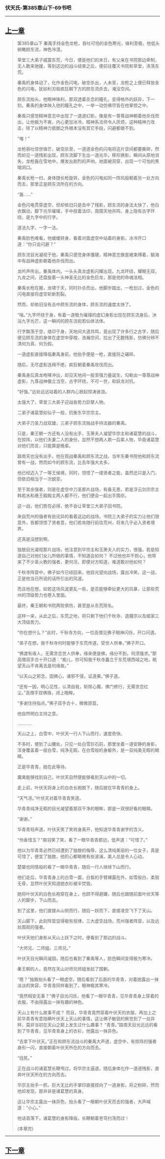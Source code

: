 ### 伏天氏-第385章山下-69书吧

--------
[上一章](./87a4cd67799aa485d60e8135b90a3da9.md)
--------


>
>
>
>第385章山下
>秦禹手持金色龙枪，吞吐可怕的金色寒光，锋利至极，他低头俯瞰顾东流，神色冷漠。
>
>草堂三大弟子威震东荒，今日，便是他们的末日，有父亲在书院那边牵制，无人敢来驰援，等到这边的战斗结束之后，便前往覆灭书院和草堂，涤荡东荒。
>
>秦禹的身体动了，化作金色闪电，破空杀出，人未至，龙枪之上便已释放金色的闪电，犹如利刃般疯狂朝下方的顾东流杀去，淹没空间。
>
>顾东流抬头，他眼神锋利，那双透着杀念的瞳孔，变得格外的妖异，下一刻，秦禹的身体映入他的瞳孔之中，一举一动仿佛尽皆在他掌控之中。
>
>秦禹只感觉精神意志中出现了一道道幻影，像是有一尊尊战神朝着他杀伐而出，让他极为不爽，内心更加冰冷，精神系法师令人厌烦，这种精神力攻击，除了以精神力抵御之外根本没有其它手段，闪避都做不到。
>
>“嗤！”
>
>龙枪吞吐惊世锋芒，破空杀至，一道道金色的闪电将这片空间都要撕碎，然而却见一道残影出现，顾东流脚下生出一道光华，移形换影，瞬间从原地消失，龙枪轰在雪地中，爆发出剧烈的声响，地面被洞穿，出现一个可怕的黑暗洞口。
>
>秦禹长枪一扫，身体随长枪旋转，金色的闪电如同一阵风般朝着另一处方向而去，那里正是顾东流所在的方向。
>
>“轰……”
>
>金色闪电贯穿虚空，但却依旧只是击中了残影，顾东流的身法太快了，他白衣飘动，脚下光华璀璨，手中捏着法印，周围天地共鸣，身上隐有古字环绕，是九字中的行字。
>
>道法九字，一字一法。
>
>秦禹脸色难看，他缓缓转身，看着对面虚空中站着的身影，冰冷开口道：“你只会闪避？”
>
>顾东流目光凝视于他，秦禹只感觉身体僵硬，精神意志像是被束缚着，脑海中有战神虚影朝着他杀伐而出。
>
>龙吟声传出，秦禹体内，一头头真龙虚影闪耀出现，九龙环绕，耀眼无双，九龙之间，还盘旋着一头神圣无比的金色巨龙，那是他的命魂法相。
>
>秦禹长枪在握，龙啸于天，同时扑杀而出，他脚步踏出，一枪划过，金色的闪电直接将虚空斩断割裂。
>
>然而，却依旧没有击中顾东流的身体，顾东流的速度太快了。
>
>“嗡。”九字环绕于身，有着一道极为璀璨的虚幻身影出现在顾东流身后，沐浴九字光芒，这一瞬间的顾东流宛若仙体法体。
>
>行字飘荡于空，烙印于身，天地间大道共鸣，竟出现了许多行之古字，随后便见顾东流的身体在虚空中穿梭，浩瀚空间，拉出了无数残影，仿佛分辨不清何为真、何为假。
>
>一道虚影直接降临秦禹身前，他抬手便是一枪，直接将之碾碎。
>
>随后，无尽虚影连绵不绝，疯狂朝着秦禹攻伐而出。
>
>秦禹身后真龙咆哮冲出，却见天地间一股至强力量诞生，勾勒出一尊尊战神虚影，九尊战神傲立当空，古字环绕，不可一世，和妖龙对抗。
>
>“好强。”远处远远站着的人群内心掀起惊涛骇浪。
>
>太强大了，草堂三大弟子迎战各势力巨擘人物。
>
>二弟子诸葛慧如仙子一般，抗衡东华宗宗主。
>
>大弟子刀圣力战双雄，三弟子顾东流独战手持法器的秦禹。
>
>只是，秦王朝一方还有人没有出手，玉箫夫人凝望华宗主和诸葛慧的战斗，在掠阵，以他们夫妻二人的身份，显然不想两人欺一后辈人物，毕竟诸葛慧对他们而言，只能算是晚辈。
>
>路南天也没有出手，他在观战秦禹和顾东流之战，当年东秦书院他和顾东流曾有一战，然而如今的顾东流，比去年强大太多。
>
>他已经迈入了一等王侯境，同时，领悟了一缕贤者之能，虽然还只是入门，但依旧相当于一次蜕变。
>
>至于其余强者，则是在虚空中刀圣那片战场，有备无患，若是浮云剑宗宗主韩若水和悬王殿殿主两人都不行，他们便会一起出手围杀。
>
>这一战，他们势在必得，绝不会让草堂三大弟子回书院。
>
>来自荒州的强者有些诧异的看着这边的战场，书院三大弟子的实力让他们很意外，皆都领悟了贤者意，他们若肯随行前往荒州，将来几乎必入贤者境界。
>
>还真是没想到啊。
>
>独敖目光凝视那片战场，他注意到华宗主和玉箫夫人的实力，很强，若是知道自己对他们女儿所做的事情，不知道会如何？
>不过他也并不担心，他带来了不少圣火教的强者，更何况，即便对方知道，难道敢对他如何？
>
>千秋寺阵营中，佛子如今已经回来，他目光望向战场，露出冷笑，这一战，正是他当日所说的话所引出的风波。
>
>而且他在想，如若这场风波更乱一些，是否能够牵扯更大的风暴，让那些荒州的顶级势力也卷入里面。
>
>最终，秦王朝和书院两败俱伤，甚至是从东荒除名。
>
>这样一来，从此之后，东荒之地，将只剩下他们千秋寺、道魔宗以及姬家三大顶级势力。
>
>“你在想什么？”此时，千秋寺方向，一位高僧见佛子眼神闪烁，开口问道。
>
>“弟子在想，我千秋寺何时能够于东荒传道，受世人供奉。”佛子开口。
>
>“佛渡有缘人，无需贪恋世人供奉，缘来便是佛，缘分不到，何须强求。”那高僧双手合十开口道：“痴儿，你可知我千秋寺矗立于东荒境西域之地，眺望天山不肯离去是何缘故。”
>
>“以天山之邪念，固佛心，诸邪不侵，证道果。”佛子道。
>
>“还有一因，明心见性，认清自我，斩除心魔，佛门修行，无需贪恋红尘。”高僧手捏佛珠，闭上眼眸。
>
>“多谢住持指点。”佛子双手合十，微微颔首。
>
>他自然明白主持之意。
>
>…………
>
>天山之上，白雪中，叶伏天一行人下山而行，速度奇快。
>
>不多时，便到了山腰处，只见一处白雪巨石前，那里坐着一道安静的身影，浑身覆盖着一层白雪，纯净无暇，在白雪般的身躯外，是一双纯美无暇的眼睛。
>
>正是华青青，她在此等待。
>
>魔禽能够找到自己，叶伏天自然便能够看到天山中的一切。
>
>走上前，叶伏天将身上的白衣长袍脱下，随后披在华青青的身上。
>
>“天气凉。”叶伏天对着华青青笑道。
>
>华青青纯净无暇的目光凝望着那双干净的眼眸，那是一双很好看的眼睛。
>
>“谢谢。”
>
>华青青轻声道，叶伏天笑了笑转身离开，他知道华青青谢字的含义。
>
>“怜香惜玉？”南羽笑了笑，看了一眼华青青那边，低声道：“可惜了。”
>
>他以为华青青必然已经遭到了独敖的侮辱，这么清纯美丽的一位女子，真是可惜了，便宜了独敖，他的心都略微有些波澜，美人总是令人心动。
>
>楚裳也同情般的看了一眼华青青，随后一行人继续下山而行。
>
>他们走后，华青青身上的白雪一震，白皙的手臂裸露在外，如雪般白，柔弱无骨，显然叶伏天知道她衣衫被半焚毁。
>
>她将叶伏天的白色长袍穿在身上，也顾不得避嫌，随后也跟随前面叶伏天等人的脚步，下山而去。
>
>到了这里，他们直接从山侧而行，随后一跃而下，直接凌空飞下了天山。
>
>天山脚下，此刻阵营显得极有规律，三大虚空战场，荒州强者阵营，以及远处围观的强者。
>
>叶伏天他们身影从天山上跃下之时，便看到了那边的战斗。
>
>“大师兄、二师姐、三师兄。”
>
>叶伏天目光瞬间凝固，随后也看到了秦禹等人，脸色瞬间变得极为寒冷。
>
>秦王朝的人，竟然在天山对师兄师姐发起了围剿。
>
>“嗯？”独敖抬头看了一眼虚空，随后看到了后面的华青青，对着她露出一抹淡淡的笑容，华青青同样看到了，眼神极其寒冷。
>
>“竟然相安无事？”佛子目光闪烁，他看了一眼华青青，见华青青身上穿着的衣服，不由得露出一抹有趣的神色。
>
>天山上有什么故事不成？
>而且，华青青竟然穿着叶伏天的衣服，再加上之前华青青有意隐瞒叶伏天上天山的事情，这让佛子敏锐的察觉到了一丝异样，莫非当初在天山之巅上发生过什么趣事？
>“青青。”路南天目光远远的看到了华青青，见华青青身上的衣衫，他露出一抹异色。
>
>“去拿下叶伏天。”正在和顾东流战斗的秦禹大声道，虚空中，有掠阵的强者身形一闪，直接朝着叶伏天所在的方向而去。
>
>“找死。”
>
>正在战斗的诸葛慧长鞭甩过，将华宗主逼退，随后身体化作一道道残影，直奔叶伏天所在的方向而去。
>
>华宗主抬手一抓，巨大无比的手掌印直接捏向了一道身影，将之粉碎，然而他却发现，那并非是诸葛慧的真身。
>
>这让华宗主露出一抹异色，抬头看了一眼朝叶伏天而去的强者，大声喊道：“小心。”
>
>他话音落下，诸葛慧的身影降临，长鞭朝着苍穹扫荡而过！
>
>(本章完)
>
>

--------
[下一章](./a8fcc44f1d21d0ebdbd4f49110bf6cdb.md)
--------
